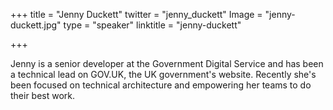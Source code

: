 +++
title = "Jenny Duckett"
twitter = "jenny_duckett"
Image = "jenny-duckett.jpg"
type = "speaker"
linktitle = "jenny-duckett"

+++

Jenny is a senior developer at the Government Digital Service and has been a technical lead on GOV.UK, the UK government's website. Recently she's been focused on technical architecture and empowering her teams to do their best work.

